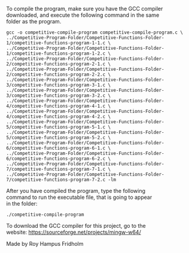 
To compile the program, make sure you have the GCC compiler  
downloaded, and execute the following command in  the  same  
folder as the program.

```
gcc -o competitive-compile-program competitive-compile-program.c \
../Competitive-Program-Folder/Competitive-Functions-Folder-1/competitive-functions-program-1-1.c \
../Competitive-Program-Folder/Competitive-Functions-Folder-1/competitive-functions-program-1-2.c \
../Competitive-Program-Folder/Competitive-Functions-Folder-2/competitive-functions-program-2-1.c \
../Competitive-Program-Folder/Competitive-Functions-Folder-2/competitive-functions-program-2-2.c \
../Competitive-Program-Folder/Competitive-Functions-Folder-3/competitive-functions-program-3-1.c \
../Competitive-Program-Folder/Competitive-Functions-Folder-3/competitive-functions-program-3-2.c \
../Competitive-Program-Folder/Competitive-Functions-Folder-4/competitive-functions-program-4-1.c \
../Competitive-Program-Folder/Competitive-Functions-Folder-4/competitive-functions-program-4-2.c \
../Competitive-Program-Folder/Competitive-Functions-Folder-5/competitive-functions-program-5-1.c \
../Competitive-Program-Folder/Competitive-Functions-Folder-5/competitive-functions-program-5-2.c \
../Competitive-Program-Folder/Competitive-Functions-Folder-6/competitive-functions-program-6-1.c \
../Competitive-Program-Folder/Competitive-Functions-Folder-6/competitive-functions-program-6-2.c \
../Competitive-Program-Folder/Competitive-Functions-Folder-7/competitive-functions-program-7-1.c \
../Competitive-Program-Folder/Competitive-Functions-Folder-7/competitive-functions-program-7-2.c -lm
```

After you have compiled the  program,  type  the  following  
command to run the executable file, that is going to appear  
in the folder:

```
./competitive-compile-program
```

To download the GCC compiler for this project,  go  to  the  
website: https://sourceforge.net/projects/mingw-w64/

Made by Roy Hampus Fridholm
